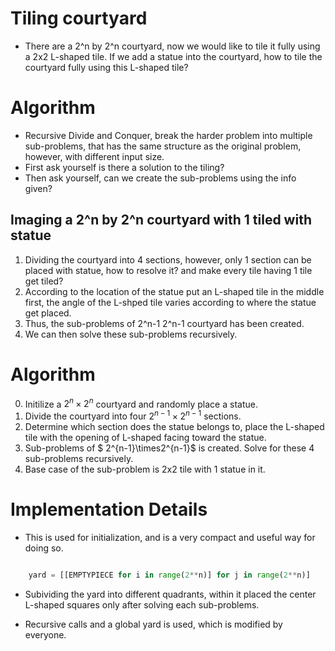# Tiling courtyard
- There are a 2^n by 2^n courtyard, now we would like to tile it fully using a 2x2 L-shaped tile. If we add a statue into the courtyard, how to tile the courtyard fully using this L-shaped tile?

# Algorithm
- Recursive Divide and Conquer, break the harder problem into multiple sub-problems, that has the same structure as the original problem, however, with different input size.
- First ask yourself is there a solution to the tiling?
- Then ask yourself, can we create the sub-problems using the info given?

## Imaging a 2^n by 2^n courtyard with 1 tiled with statue
1. Dividing the courtyard into 4 sections, however, only 1 section can be placed with statue, how to resolve it? and make every tile having 1 tile get tiled?
2. According to the location of the statue put an L-shaped tile in the middle first, the angle of the L-shped tile varies according to where the statue get placed.
3. Thus, the sub-problems of 2^n-1 2^n-1 courtyard has been created.
4. We can then solve these sub-problems recursively.

# Algorithm
0. Initilize a $2^n \times 2^n$ courtyard and randomly place a statue.
1. Divide the courtyard into four $2^{n-1} \times 2^{n-1}$ sections.
2. Determine which section does the statue belongs to, place the L-shaped tile with the opening of L-shaped facing toward the statue.
3. Sub-problems of $ 2^{n-1}\times2^{n-1}$ is created. Solve for these 4 sub-problems recursively.
4. Base case of the sub-problem is 2x2 tile with 1 statue in it.

# Implementation Details
- This is used for initialization, and is a very compact and useful way for doing so.
```python

    yard = [[EMPTYPIECE for i in range(2**n)] for j in range(2**n)]

```
- Subividing the yard into different quadrants, within it placed the center L-shaped squares only after solving each sub-problems.

- Recursive calls and a global yard is used, which is modified by everyone.